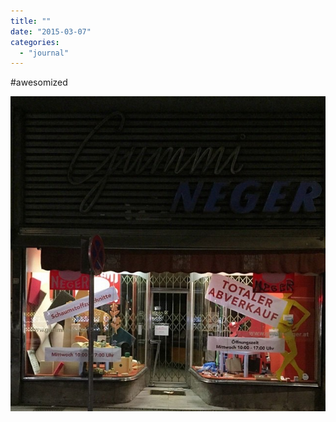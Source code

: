 ```yaml
---
title: ""
date: "2015-03-07"
categories: 
  - "journal"
---
```


#awesomized

![](images/30eb4c68be.jpg)
